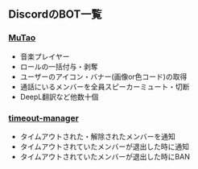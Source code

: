 ## DiscordのBOT一覧

### [MuTao](https://github.com/KiRura/MuTao)
- 音楽プレイヤー
- ロールの一括付与・剥奪
- ユーザーのアイコン・バナー(画像or色コード)の取得
- 通話にいるメンバーを全員スピーカーミュート・切断
- DeepL翻訳など他数十個
### [timeout-manager](https://github.com/KiRura/timeout-manager)
- タイムアウトされた・解除されたメンバーを通知
- タイムアウトされていたメンバーが退出した時に通知
- タイムアウトされていたメンバーが退出した時にBAN
